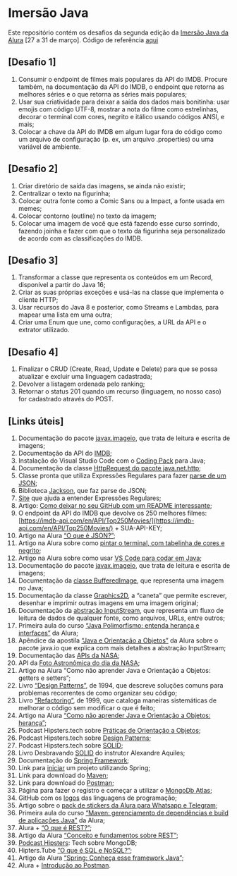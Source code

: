 # Imersão Java
Este repositório contém os desafios da segunda edição da [Imersão Java da Alura](https://grupoalura.notion.site/Imers-o-Java-2-Edi-o-Guia-do-Mergulho-69e40005601f4d089a9add98251197de) [27 a 31 de março].
Código de referência [aqui](https://github.com/alura-cursos/imersao-java-2/tree/aula3)

## [Desafio 1]
1. Consumir o endpoint de filmes mais populares da API do IMDB. Procure também, na documentação da API do IMDB, o endpoint que retorna as melhores séries e o que retorna as séries mais populares;
2. Usar sua criatividade para deixar a saída dos dados mais bonitinha: usar emojis com código UTF-8, mostrar a nota do filme como estrelinhas, decorar o terminal com cores, negrito e itálico usando códigos ANSI, e mais;
3. Colocar a chave da API do IMDB em algum lugar fora do código como um arquivo de configuração (p. ex, um arquivo .properties) ou uma variável de ambiente. 

## [Desafio 2]
1. Criar diretório de saída das imagens, se ainda não existir;
2. Centralizar o texto na figurinha;
3. Colocar outra fonte como a Comic Sans ou a Impact, a fonte usada em memes;
4. Colocar contorno (outline) no texto da imagem; 
5. Colocar uma imagem de você que está fazendo esse curso sorrindo, fazendo joinha e fazer com que o texto da figurinha seja personalizado de acordo com as classificações do IMDB.

## [Desafio 3]
1. Transformar a classe que representa os conteúdos em um Record, disponível a partir do Java 16;
2. Criar as suas próprias exceções e usá-las na classe que implementa o cliente HTTP;
3. Usar recursos do Java 8 e posterior, como Streams e Lambdas, para mapear uma lista em uma outra;
4. Criar uma Enum que une, como configurações, a URL da API e o extrator utilizado. 

## [Desafio 4]
1. Finalizar o CRUD (Create, Read, Update e Delete) para que se possa atualizar e excluir uma linguagem cadastrada;
2. Devolver a listagem ordenada pelo ranking; 
3. Retornar o status 201 quando um recurso (linguagem, no nosso caso) for cadastrado através do POST.

## [Links úteis]
1. Documentação do pacote [javax.imageio](https://www.imdb.com/chart/top/), que trata de leitura e escrita de imagens;
2. Documentação da API do [IMDB](https://imdb-api.com/api);
3. Instalação do Visual Studio Code com o [Coding Pack](https://code.visualstudio.com/docs/languages/java#_install-visual-studio-code-for-java) para Java;
4. Documentação da classe [HttpRequest do pacote java.net.http](https://docs.oracle.com/en/java/javase/17/docs/api/java.net.http/java/net/http/HttpRequest.html);
5. Classe pronta que utiliza Expressões Regulares para fazer [parse de um JSON](https://gist.github.com/alexandreaquiles/cf337d3bcb59dd790ed2b08a0a4db7a3);
6. Biblioteca [Jackson](https://github.com/FasterXML/jackson), que faz parse de JSON;
7. [Site](https://regex101.com/) que ajuda a entender Expressões Regulares;
8. Artigo: [Como deixar no seu GitHub com um README interessante](https://www.alura.com.br/artigos/escrever-bom-readme);
9. O endpoint da API do IMDB que devolve os 250 melhores filmes: [https://imdb-api.com/en/API/Top250Movies/](https://imdb-api.com/en/API/Top250Movies/) + SUA-API-KEY;
10. Artigo na Alura [“O que é JSON?”](https://www.alura.com.br/artigos/o-que-e-json);
11. Artigo na Alura sobre como [pintar o terminal, com tabelinha de cores e negrito](https://www.alura.com.br/artigos/decorando-terminal-cores-emojis);
12. Artigo na Alura sobre como usar [VS Code para codar em Java](https://www.alura.com.br/artigos/desenvolvendo-aplicacoes-java-vs-code);
13. Documentação do pacote [javax.imageio](https://docs.oracle.com/en/java/javase/17/docs/api/java.desktop/javax/imageio/package-summary.html), que trata de leitura e escrita de imagens;
14. Documentação da [classe BufferedImage](https://docs.oracle.com/en/java/javase/17/docs/api/java.desktop/java/awt/image/BufferedImage.html), que representa uma imagem no Java;
15. Documentação da classe [Graphics2D](https://docs.oracle.com/en/java/javase/17/docs/api/java.desktop/java/awt/Graphics2D.html), a “caneta” que permite escrever, desenhar e imprimir outras imagens em uma imagem original;
16. Documentação da [abstração InputStream](https://docs.oracle.com/en/java/javase/17/docs/api/java.base/java/io/InputStream.html), que representa um fluxo de leitura de dados de qualquer fonte, como arquivos, URLs, entre outros;
17. Primeira aula do curso [“Java Polimorfismo: entenda herança e interfaces”](https://www.alura.com.br/conteudo/java-heranca-interfaces-polimorfismo) da Alura;
18. Apêndice da apostila [“Java e Orientação a Objetos”](https://www.alura.com.br/apostila-java-orientacao-objetos/apendice-pacote-java-io) da Alura sobre o pacote java.io que explica com mais detalhes a abstração InputStream;
19. Documentação das [APIs da NASA](https://api.nasa.gov/);
20. API da [Foto Astronômica do dia da NASA](https://api.nasa.gov/planetary/apod?api_key=DEMO_KEY);
21. Artigo na Alura “Como não aprender Java e Orientação a Objetos: getters e setters”;
22. Livro [“Design Patterns”](https://www.amazon.com/Design-Patterns-Elements-Reusable-Object-Oriented/dp/0201633612), de 1994, que descreve soluções comuns para problemas recorrentes de como organizar seu código;
23. Livro [“Refactoring”](https://www.amazon.com/Refactoring-Improving-Design-Existing-Code/dp/0201485672), de 1999, que cataloga maneiras sistemáticas de melhorar o código sem modificar o que é feito;
24. Artigo na Alura [“Como não aprender Java e Orientação a Objetos: herança”](https://www.alura.com.br/artigos/como-nao-aprender-orientacao-a-objetos-heranca);
25. Podcast Hipsters.tech sobre [Práticas de Orientação a Objetos](https://www.alura.com.br/podcast/praticas-de-orientacao-a-objetos-hipsters-129-a453);
26. Podcast Hipsters.tech sobre [Design Patterns](https://www.alura.com.br/podcast/design-patterns-hipsters-206-a345);
27. Podcast Hipsters.tech sobre [SOLID](https://www.alura.com.br/podcast/solid-codigo-bom-e-bonito-hipsters-ponto-tech-219-a649);
28. Livro Desbravando [SOLID](https://www.casadocodigo.com.br/products/livro-desbravando-solid) do instrutor Alexandre Aquiles;
29. Documentação do [Spring Framework](https://spring.io/);
30. Link para [iniciar](https://start.spring.io/) um projeto utilizando Spring;
31. Link para download do [Maven](https://maven.apache.org/download.cgi);
32. Link para download do [Postman](https://www.postman.com/);
33. Página para fazer o registro e começar a utilizar o [MongoDb Atlas](https://www.mongodb.com/cloud/atlas/register);
34. GitHub com os [logos](https://github.com/abrahamcalf/programming-languages-logos) das linguagens de programação;
35. Artigo sobre o [pack de stickers da Alura para Whatsapp e Telegram](https://www.alura.com.br/artigos/stickers-dev-aluraverso-whatsapp-telegram);
36. Primeira aula do curso [“Maven: gerenciamento de dependências e build de aplicações Java”](https://www.alura.com.br/conteudo/maven-gerenciamento-dependencias-build-aplicacoes-java) da Alura;
37. Alura + [“O que é REST?”](https://www.youtube.com/watch?v=weQ8ssA6iBU&ab_channel=AluraCursosOnline);
38. Artigo da Alura [“Conceito e fundamentos sobre REST”](https://www.alura.com.br/artigos/rest-conceito-e-fundamentos);
39. [Podcast Hipsters](https://www.hipsters.tech/mongodb-hipsters-ponto-tech-305/): Tech sobre MongoDB;
40. Hipters.Tube [“O que é SQL e NoSQL?”](https://www.youtube.com/watch?v=aure5d3B88g&ab_channel=AluraCursosOnline);
41. Artigo da Alura [“Spring: Conheça esse framework Java”](https://www.alura.com.br/artigos/spring-conheca-esse-framework-java);
42. Alura + [Introdução ao Postman](https://www.youtube.com/watch?v=op81bMbgZXs&ab_channel=AluraCursosOnline).









